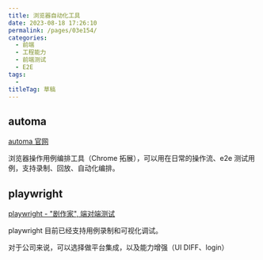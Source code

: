 ```yaml
---
title: 浏览器自动化工具
date: 2023-08-18 17:26:10
permalink: /pages/03e154/
categories: 
  - 前端
  - 工程能力
  - 前端测试
  - E2E
tags: 
  - 
titleTag: 草稿
---
```


## automa

[automa 官网](https://www.automa.site/  )

浏览器操作用例编排工具（Chrome 拓展），可以用在日常的操作流、e2e 测试用例，支持录制、回放、自动化编排。

## playwright

[playwright - "剧作家", 端对端测试](https://mp.weixin.qq.com/s/plNRB5uklXWveXCUUT-Ufw)

playwright 目前已经支持用例录制和可视化调试。

对于公司来说，可以选择做平台集成，以及能力增强（UI DIFF、login）